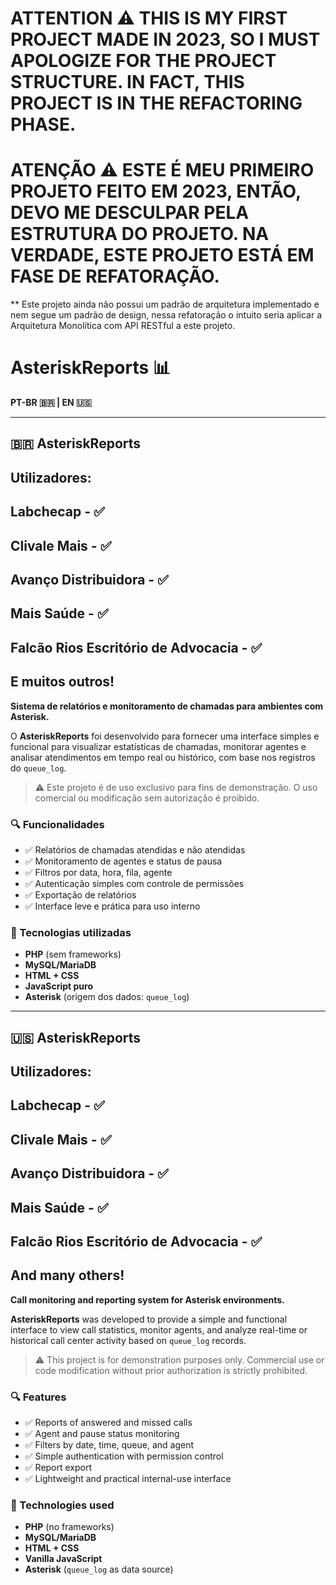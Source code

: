 # ATTENTION ⚠️ THIS IS MY FIRST PROJECT MADE IN 2023, SO I MUST APOLOGIZE FOR THE PROJECT STRUCTURE. IN FACT, THIS PROJECT IS IN THE REFACTORING PHASE.
# ATENÇÃO ⚠️ ESTE É MEU PRIMEIRO PROJETO FEITO EM 2023, ENTÃO, DEVO ME DESCULPAR PELA ESTRUTURA DO PROJETO. NA VERDADE, ESTE PROJETO ESTÁ EM FASE DE REFATORAÇÃO.
** Este projeto ainda não possui um padrão de arquitetura implementado e nem segue um padrão de design, nessa refatoração o intuito seria aplicar a Arquitetura Monolítica com API RESTful a este projeto.


# AsteriskReports 📊

**PT-BR 🇧🇷 | EN 🇺🇸**

---

## 🇧🇷 AsteriskReports
## Utilizadores:
## Labchecap - ✅
## Clivale Mais - ✅
## Avanço Distribuidora - ✅
## Mais Saúde - ✅
## Falcão Rios Escritório de Advocacia - ✅
## E muitos outros!

**Sistema de relatórios e monitoramento de chamadas para ambientes com Asterisk.**

O **AsteriskReports** foi desenvolvido para fornecer uma interface simples e funcional para visualizar estatísticas de chamadas, monitorar agentes e analisar atendimentos em tempo real ou histórico, com base nos registros do `queue_log`.

> ⚠️ Este projeto é de uso exclusivo para fins de demonstração. O uso comercial ou modificação sem autorização é proibido.

### 🔍 Funcionalidades

- ✅ Relatórios de chamadas atendidas e não atendidas
- ✅ Monitoramento de agentes e status de pausa
- ✅ Filtros por data, hora, fila, agente
- ✅ Autenticação simples com controle de permissões
- ✅ Exportação de relatórios
- ✅ Interface leve e prática para uso interno

### 🚀 Tecnologias utilizadas

- **PHP** (sem frameworks)
- **MySQL/MariaDB**
- **HTML + CSS**
- **JavaScript puro**
- **Asterisk** (origem dos dados: `queue_log`)



---

## 🇺🇸 AsteriskReports
## Utilizadores:
## Labchecap - ✅
## Clivale Mais - ✅
## Avanço Distribuidora - ✅
## Mais Saúde - ✅
## Falcão Rios Escritório de Advocacia - ✅
## And many others!

**Call monitoring and reporting system for Asterisk environments.**

**AsteriskReports** was developed to provide a simple and functional interface to view call statistics, monitor agents, and analyze real-time or historical call center activity based on `queue_log` records.

> ⚠️ This project is for demonstration purposes only. Commercial use or code modification without prior authorization is strictly prohibited.

### 🔍 Features

- ✅ Reports of answered and missed calls
- ✅ Agent and pause status monitoring
- ✅ Filters by date, time, queue, and agent
- ✅ Simple authentication with permission control
- ✅ Report export
- ✅ Lightweight and practical internal-use interface

### 🚀 Technologies used

- **PHP** (no frameworks)
- **MySQL/MariaDB**
- **HTML + CSS**
- **Vanilla JavaScript**
- **Asterisk** (`queue_log` as data source)

